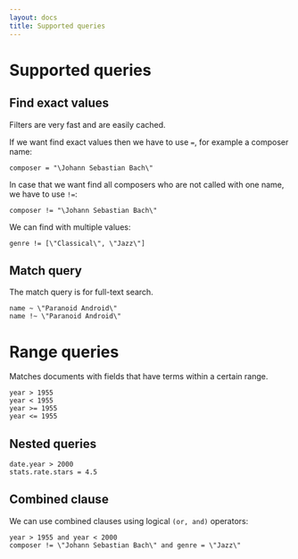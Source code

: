 ```yaml
---
layout: docs
title: Supported queries
---
```

# Supported queries

## Find exact values

Filters are very fast and are easily cached. 

If we want find exact values then we have to use `=`, for example a composer name:

    composer = "\Johann Sebastian Bach\"
    
In case that we want find all composers who are not called with one name, we have to use `!=`:

    composer != "\Johann Sebastian Bach\"
    
We can find with multiple values:
   
    genre != [\"Classical\", \"Jazz\"]
    
## Match query

The match query is for full-text search.

    name ~ \"Paranoid Android\"
    name !~ \"Paranoid Android\"
    
# Range queries

Matches documents with fields that have terms within a certain range.

    year > 1955
    year < 1955
    year >= 1955
    year <= 1955
    
## Nested queries

    date.year > 2000
    stats.rate.stars = 4.5
    
## Combined clause

We can use combined clauses using logical `(or, and)` operators:
    
    year > 1955 and year < 2000
    composer != \"Johann Sebastian Bach\" and genre = \"Jazz\"
        
